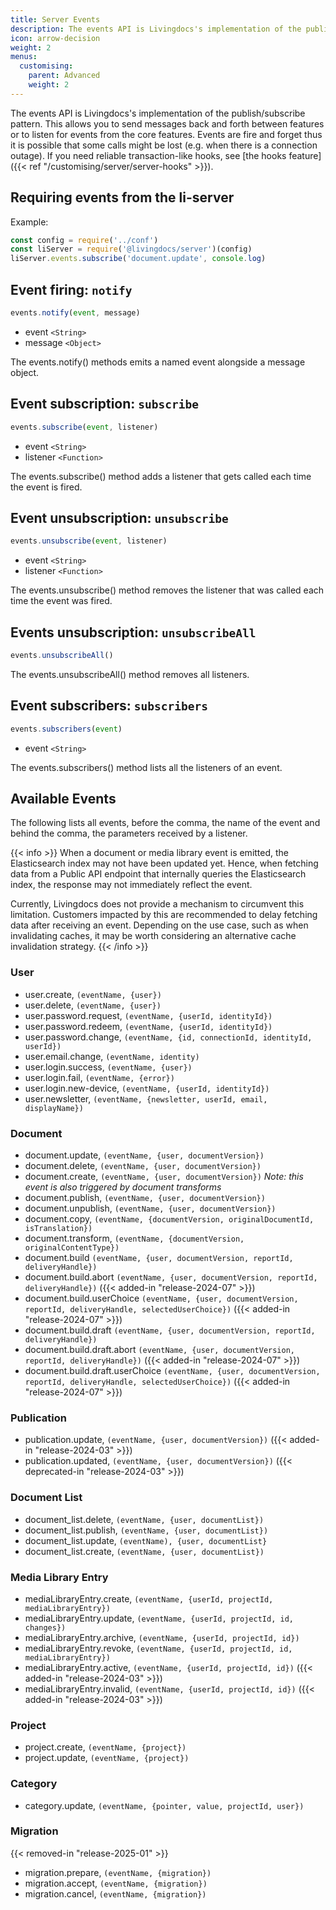 ```yaml
---
title: Server Events
description: The events API is Livingdocs's implementation of the publish/subscribe pattern.
icon: arrow-decision
weight: 2
menus:
  customising:
    parent: Advanced
    weight: 2
---
```


The events API is Livingdocs's implementation of the publish/subscribe pattern. This allows you to send messages back and forth between features or to listen for events from the core features. Events are fire and forget thus it is possible that some calls might be lost (e.g. when there is a connection outage). If you need reliable transaction-like hooks, see [the hooks feature]({{< ref "/customising/server/server-hooks" >}}).

## Requiring events from the li-server

Example:

```js
const config = require('../conf')
const liServer = require('@livingdocs/server')(config)
liServer.events.subscribe('document.update', console.log)
```

## Event firing: `notify`

```js
events.notify(event, message)
```

- event `<String>`
- message `<Object>`

The events.notify() methods emits a named event alongside a message object.

## Event subscription: `subscribe`

```js
events.subscribe(event, listener)
```

- event `<String>`
- listener `<Function>`

The events.subscribe() method adds a listener that gets called each time the event is fired.

## Event unsubscription: `unsubscribe`

```js
events.unsubscribe(event, listener)
```

- event `<String>`
- listener `<Function>`

The events.unsubscribe() method removes the listener that was called each time the event was fired.

## Events unsubscription: `unsubscribeAll`

```js
events.unsubscribeAll()
```

The events.unsubscribeAll() method removes all listeners.

## Event subscribers: `subscribers`

```js
events.subscribers(event)
```

- event `<String>`

The events.subscribers() method lists all the listeners of an event.

## Available Events

The following lists all events, before the comma, the name of the event and behind the comma, the parameters received by a listener.

{{< info >}}
When a document or media library event is emitted, the Elasticsearch index may not have been updated yet. Hence, when fetching data from a Public API endpoint that internally queries the Elasticsearch index, the response may not immediately reflect the event.

Currently, Livingdocs does not provide a mechanism to circumvent this limitation. Customers impacted by this are recommended to delay fetching data after receiving an event. Depending on the use case, such as when invalidating caches, it may be worth considering an alternative cache invalidation strategy.
{{< /info >}}

### User

- user.create, `(eventName, {user})`
- user.delete, `(eventName, {user})`
- user.password.request, `(eventName, {userId, identityId})`
- user.password.redeem, `(eventName, {userId, identityId})`
- user.password.change, `(eventName, {id, connectionId, identityId, userId})`
- user.email.change, `(eventName, identity)`
- user.login.success, `(eventName, {user})`
- user.login.fail, `(eventName, {error})`
- user.login.new-device, `(eventName, {userId, identityId})`
- user.newsletter, `(eventName, {newsletter, userId, email, displayName})`

### Document

- document.update, `(eventName, {user, documentVersion})`
- document.delete, `(eventName, {user, documentVersion})`
- document.create, `(eventName, {user, documentVersion})` <em>Note: this event is also triggered by document transforms</em>
- document.publish, `(eventName, {user, documentVersion})`
- document.unpublish, `(eventName, {user, documentVersion})`
- document.copy, `(eventName, {documentVersion, originalDocumentId, isTranslation})`
- document.transform, `(eventName, {documentVersion, originalContentType})`
- document.build `(eventName, {user, documentVersion, reportId, deliveryHandle})`
- document.build.abort `(eventName, {user, documentVersion, reportId, deliveryHandle})` ({{< added-in "release-2024-07" >}})
- document.build.userChoice `(eventName, {user, documentVersion, reportId, deliveryHandle, selectedUserChoice})` ({{< added-in "release-2024-07" >}})
- document.build.draft `(eventName, {user, documentVersion, reportId, deliveryHandle})`
- document.build.draft.abort `(eventName, {user, documentVersion, reportId, deliveryHandle})` ({{< added-in "release-2024-07" >}})
- document.build.draft.userChoice `(eventName, {user, documentVersion, reportId, deliveryHandle, selectedUserChoice})` ({{< added-in "release-2024-07" >}})

### Publication

  - publication.update, `(eventName, {user, documentVersion})` ({{< added-in "release-2024-03" >}})
  - publication.updated, `(eventName, {user, documentVersion})` ({{< deprecated-in "release-2024-03" >}})

### Document List

- document_list.delete, `(eventName, {user, documentList})`
- document_list.publish, `(eventName, {user, documentList})`
- document_list.update, `(eventName), {user, documentList}`
- document_list.create, `(eventName, {user, documentList})`

### Media Library Entry

- mediaLibraryEntry.create, `(eventName, {userId, projectId, mediaLibraryEntry})`
- mediaLibraryEntry.update, `(eventName, {userId, projectId, id, changes})`
- mediaLibraryEntry.archive, `(eventName, {userId, projectId, id})`
- mediaLibraryEntry.revoke, `(eventName, {userId, projectId, id, mediaLibraryEntry})`
- mediaLibraryEntry.active, `(eventName, {userId, projectId, id})` ({{< added-in "release-2024-03" >}})
- mediaLibraryEntry.invalid, `(eventName, {userId, projectId, id})` ({{< added-in "release-2024-03" >}})

### Project

- project.create, `(eventName, {project})`
- project.update, `(eventName, {project})`

### Category

- category.update, `(eventName, {pointer, value, projectId, user})`

### Migration

{{< removed-in "release-2025-01" >}}

- migration.prepare, `(eventName, {migration})`
- migration.accept, `(eventName, {migration})`
- migration.cancel, `(eventName, {migration})`
